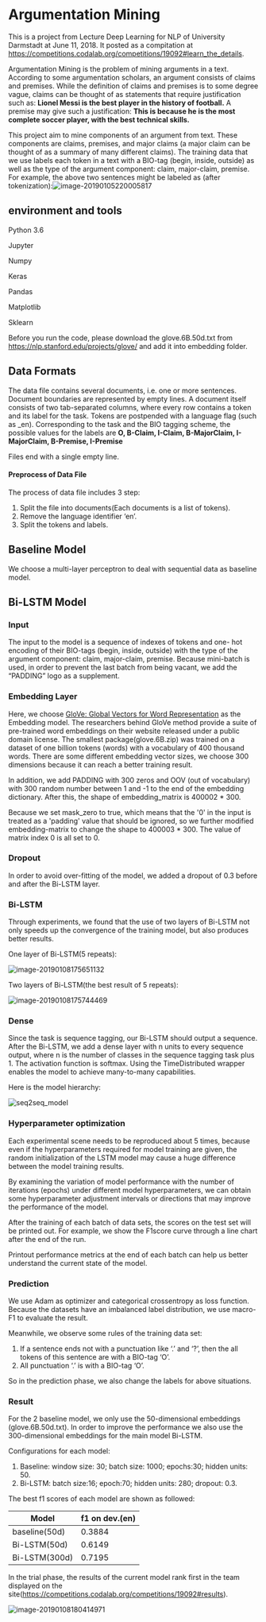 # Argumentation Mining

This is a project from Lecture Deep Learning for NLP of University Darmstadt at June 11, 2018. It posted as a compitation at https://competitions.codalab.org/competitions/19092#learn_the_details.

Argumentation Mining is the problem of mining arguments in a text. According to some argumentation scholars, an argument consists of claims and premises. While the definition of claims and premises is to some degree vague, claims can be thought of as statements that require justification such as:
 **Lionel Messi is the best player in the history of football.**
A premise may give such a justification:
 **This is because he is the most complete soccer player, with the best technical skills.**

This project aim to mine components of an argument from text. These components are claims, premises, and major claims (a major claim can be thought of as a summary of many different claims). The training data that we use labels each token in a text with a BIO-tag (begin, inside, outside) as well as the type of the argument component: claim, major-claim, premise.
For example, the above two sentences might be labeled as (after tokenization):![image-20190105220005817](https://github.com/ThomasSYT/NLP-share-task/raw/master/img/image-20190105220005817.png)

## environment and tools

Python 3.6

Jupyter

Numpy

Keras

Pandas

Matplotlib

Sklearn

Before you run the code, please download the glove.6B.50d.txt from https://nlp.stanford.edu/projects/glove/ and add it into embedding folder.

## Data Formats

The data file contains several documents, i.e. one or more sentences. Document boundaries are represented by empty lines. A document itself consists of two tab-separated columns, where every row contains a token and its label for the task. Tokens are postpended with a language flag (such as _en). Corresponding to the task and the BIO tagging scheme, the possible values for the labels are
**O, B-Claim, I-Claim, B-MajorClaim, I-MajorClaim, B-Premise, I-Premise** 

Files end with a single empty line.

#### Preprocess of Data File

The process of data file includes 3 step:
1. Split the file into documents(Each documents is a list of tokens).
2. Remove the language identifier ‘en’.
3. Split the tokens and labels.

## Baseline Model

We choose a multi-layer perceptron to deal with sequential data as baseline model.

## Bi-LSTM Model

### Input

The input to the model is a sequence of indexes of tokens and one- hot encoding of their BIO-tags (begin, inside, outside) with the type of the argument component: claim, major-claim, premise.  Because mini-batch is used, in order to prevent the last batch from being vacant, we add the “PADDING” logo as a supplement. 

### Embedding Layer

Here, we choose [GloVe: Global Vectors for Word Representation](https://nlp.stanford.edu/projects/glove/) as the Embedding model.  The researchers behind GloVe method provide a suite of pre-trained word embeddings on their website released under a public domain license. The smallest package(glove.6B.zip) was trained on a dataset of one billion tokens (words) with a vocabulary of 400 thousand words. There are some different embedding vector sizes, we choose 300 dimensions because it can reach a better training result. 

In addition, we add PADDING with 300 zeros and OOV (out of vocabulary) with 300 random number between 1 and -1 to the end of the embedding dictionary.  After this, the shape of embedding_matrix is 400002 * 300. 

Because we set mask_zero to true, which means that the '0' in the input is treated as a 'padding' value that should be ignored, so we further modified embedding-matrix to change the shape to 400003 * 300. The value of matrix index 0 is all set to 0.

### Dropout

In order to avoid over-fitting of the model, we added a dropout of 0.3 before and after the Bi-LSTM layer.

### Bi-LSTM

Through experiments, we found that the use of two layers of Bi-LSTM not only speeds up the convergence of the training model, but also produces better results.

One layer of Bi-LSTM(5 repeats):

![image-20190108175651132](https://github.com/ThomasSYT/NLP-share-task/raw/master/img/image-20190108175651132.png)

Two  layers of Bi-LSTM(the best result of 5 repeats):

![image-20190108175744469](https://github.com/ThomasSYT/NLP-share-task/raw/master/img/img-24.png)

### Dense

Since the task is sequence tagging, our Bi-LSTM should output a sequence. After the Bi-LSTM, we add a dense layer with n units to every sequence output, where n is the number of classes in the sequence tagging task plus 1. The activation function is softmax. Using the TimeDistributed wrapper enables the model to achieve many-to-many capabilities.

Here is the model hierarchy:

![seq2seq_model](https://github.com/ThomasSYT/NLP-share-task/raw/master/img/model.png)

### Hyperparameter optimization

Each experimental scene needs to be reproduced about 5 times, because even if the hyperparameters required for model training are given, the random initialization of the LSTM model may cause a huge difference between the model training results.

By examining the variation of model performance with the number of iterations (epochs) under different model hyperparameters, we can obtain some hyperparameter adjustment intervals or directions that may improve the performance of the model.

After the training of each batch of data sets, the scores on the test set will be printed out. For example, we show the F1score curve through a line chart after the end of the run.

Printout performance metrics at the end of each batch can help us better understand the current state of the model.

### Prediction

We use Adam as optimizer and categorical crossentropy as loss function. Because the datasets have an imbalanced label distribution, we use macro-F1 to evaluate the result.

Meanwhile, we observe some rules of the training data set:

1. If a sentence ends not with a punctuation like ‘.’ and ‘?’, then the all tokens of this sentence are with a BIO-tag ‘O’.
2. All punctuation ‘.’ is with a BIO-tag ‘O’.

So in the prediction phase, we also change the labels for above situations.

### Result

For the 2 baseline model, we only use the 50-dimensional embeddings (glove.6B.50d.txt). In order to improve the performance we also use the 300-dimensional embeddings for the main model Bi-LSTM.

Configurations for each model:

1. Baseline: window size: 30; batch size: 1000; epochs:30; hidden units: 50.
2. Bi-LSTM: batch size:16; epoch:70; hidden units: 280; dropout: 0.3.

The best f1 scores of each model are shown as followed:

| **Model**     | **f1 on dev.(en)** |
| ------------- | ------------------ |
| baseline(50d) | 0.3884             |
| Bi-LSTM(50d)  | 0.6149             |
| Bi-LSTM(300d) | 0.7195             |

In the trial phase, the results of the current model rank first in the team displayed on the site(https://competitions.codalab.org/competitions/19092#results).

![image-20190108180414971](https://github.com/ThomasSYT/NLP-share-task/raw/master/img/image-20190108180414971.png)